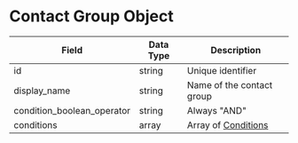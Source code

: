# Contact Group Object

Field | Data Type | Description
--- | --- | ---
id | string | Unique identifier
display_name | string | Name of the contact group
condition_boolean_operator | string | Always "AND"
conditions | array | Array of [Conditions]

[Conditions]: /conditions/README.md
